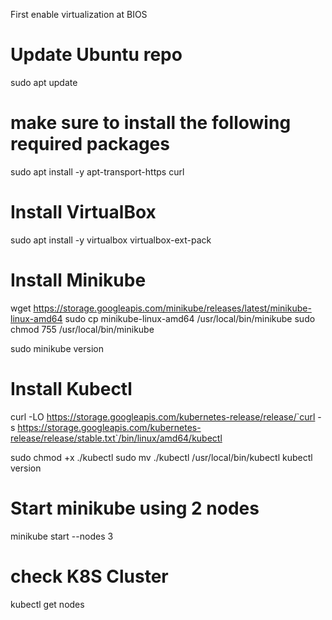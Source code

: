 First enable virtualization at BIOS

# Update Ubuntu repo
sudo apt update

# make sure to install the following required packages
sudo apt install -y apt-transport-https curl

# Install VirtualBox
sudo apt install -y virtualbox virtualbox-ext-pack

# Install Minikube
wget https://storage.googleapis.com/minikube/releases/latest/minikube-linux-amd64
sudo cp minikube-linux-amd64 /usr/local/bin/minikube
sudo chmod 755 /usr/local/bin/minikube

sudo minikube version

# Install Kubectl
curl -LO https://storage.googleapis.com/kubernetes-release/release/`curl -s https://storage.googleapis.com/kubernetes-release/release/stable.txt`/bin/linux/amd64/kubectl

sudo chmod +x ./kubectl
sudo mv ./kubectl /usr/local/bin/kubectl
kubectl version

# Start minikube using 2 nodes
minikube start --nodes 3

# check K8S Cluster
kubectl get nodes

